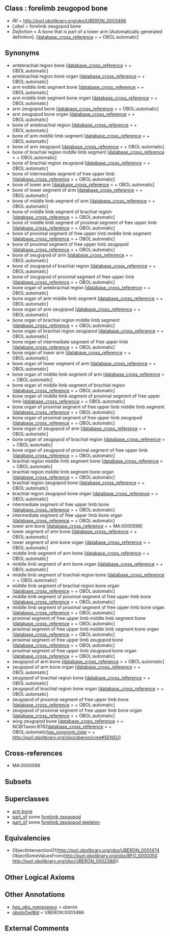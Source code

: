 
## Class : forelimb zeugopod bone

 * *IRI* = http://purl.obolibrary.org/obo/UBERON_0003466
 * *Label* = forelimb zeugopod bone
 * *Definition* = A bone that is part of a lower arm [Automatically generated definition]. [[database_cross_reference](../../ef/oboInOwl#hasDbXref.md) =  + OBOL:automatic]

## Synonyms

 * antebrachial region bone [[database_cross_reference](../../ef/oboInOwl#hasDbXref.md) =  + OBOL:automatic]
 * antebrachial region bone organ [[database_cross_reference](../../ef/oboInOwl#hasDbXref.md) =  + OBOL:automatic]
 * arm middle limb segment bone [[database_cross_reference](../../ef/oboInOwl#hasDbXref.md) =  + OBOL:automatic]
 * arm middle limb segment bone organ [[database_cross_reference](../../ef/oboInOwl#hasDbXref.md) =  + OBOL:automatic]
 * arm zeugopod bone [[database_cross_reference](../../ef/oboInOwl#hasDbXref.md) =  + OBOL:automatic]
 * arm zeugopod bone organ [[database_cross_reference](../../ef/oboInOwl#hasDbXref.md) =  + OBOL:automatic]
 * bone of antebrachial region [[database_cross_reference](../../ef/oboInOwl#hasDbXref.md) =  + OBOL:automatic]
 * bone of arm middle limb segment [[database_cross_reference](../../ef/oboInOwl#hasDbXref.md) =  + OBOL:automatic]
 * bone of arm zeugopod [[database_cross_reference](../../ef/oboInOwl#hasDbXref.md) =  + OBOL:automatic]
 * bone of brachial region middle limb segment [[database_cross_reference](../../ef/oboInOwl#hasDbXref.md) =  + OBOL:automatic]
 * bone of brachial region zeugopod [[database_cross_reference](../../ef/oboInOwl#hasDbXref.md) =  + OBOL:automatic]
 * bone of intermediate segment of free upper limb [[database_cross_reference](../../ef/oboInOwl#hasDbXref.md) =  + OBOL:automatic]
 * bone of lower arm [[database_cross_reference](../../ef/oboInOwl#hasDbXref.md) =  + OBOL:automatic]
 * bone of lower segment of arm [[database_cross_reference](../../ef/oboInOwl#hasDbXref.md) =  + OBOL:automatic]
 * bone of middle limb segment of arm [[database_cross_reference](../../ef/oboInOwl#hasDbXref.md) =  + OBOL:automatic]
 * bone of middle limb segment of brachial region [[database_cross_reference](../../ef/oboInOwl#hasDbXref.md) =  + OBOL:automatic]
 * bone of middle limb segment of proximal segment of free upper limb [[database_cross_reference](../../ef/oboInOwl#hasDbXref.md) =  + OBOL:automatic]
 * bone of proximal segment of free upper limb middle limb segment [[database_cross_reference](../../ef/oboInOwl#hasDbXref.md) =  + OBOL:automatic]
 * bone of proximal segment of free upper limb zeugopod [[database_cross_reference](../../ef/oboInOwl#hasDbXref.md) =  + OBOL:automatic]
 * bone of zeugopod of arm [[database_cross_reference](../../ef/oboInOwl#hasDbXref.md) =  + OBOL:automatic]
 * bone of zeugopod of brachial region [[database_cross_reference](../../ef/oboInOwl#hasDbXref.md) =  + OBOL:automatic]
 * bone of zeugopod of proximal segment of free upper limb [[database_cross_reference](../../ef/oboInOwl#hasDbXref.md) =  + OBOL:automatic]
 * bone organ of antebrachial region [[database_cross_reference](../../ef/oboInOwl#hasDbXref.md) =  + OBOL:automatic]
 * bone organ of arm middle limb segment [[database_cross_reference](../../ef/oboInOwl#hasDbXref.md) =  + OBOL:automatic]
 * bone organ of arm zeugopod [[database_cross_reference](../../ef/oboInOwl#hasDbXref.md) =  + OBOL:automatic]
 * bone organ of brachial region middle limb segment [[database_cross_reference](../../ef/oboInOwl#hasDbXref.md) =  + OBOL:automatic]
 * bone organ of brachial region zeugopod [[database_cross_reference](../../ef/oboInOwl#hasDbXref.md) =  + OBOL:automatic]
 * bone organ of intermediate segment of free upper limb [[database_cross_reference](../../ef/oboInOwl#hasDbXref.md) =  + OBOL:automatic]
 * bone organ of lower arm [[database_cross_reference](../../ef/oboInOwl#hasDbXref.md) =  + OBOL:automatic]
 * bone organ of lower segment of arm [[database_cross_reference](../../ef/oboInOwl#hasDbXref.md) =  + OBOL:automatic]
 * bone organ of middle limb segment of arm [[database_cross_reference](../../ef/oboInOwl#hasDbXref.md) =  + OBOL:automatic]
 * bone organ of middle limb segment of brachial region [[database_cross_reference](../../ef/oboInOwl#hasDbXref.md) =  + OBOL:automatic]
 * bone organ of middle limb segment of proximal segment of free upper limb [[database_cross_reference](../../ef/oboInOwl#hasDbXref.md) =  + OBOL:automatic]
 * bone organ of proximal segment of free upper limb middle limb segment [[database_cross_reference](../../ef/oboInOwl#hasDbXref.md) =  + OBOL:automatic]
 * bone organ of proximal segment of free upper limb zeugopod [[database_cross_reference](../../ef/oboInOwl#hasDbXref.md) =  + OBOL:automatic]
 * bone organ of zeugopod of arm [[database_cross_reference](../../ef/oboInOwl#hasDbXref.md) =  + OBOL:automatic]
 * bone organ of zeugopod of brachial region [[database_cross_reference](../../ef/oboInOwl#hasDbXref.md) =  + OBOL:automatic]
 * bone organ of zeugopod of proximal segment of free upper limb [[database_cross_reference](../../ef/oboInOwl#hasDbXref.md) =  + OBOL:automatic]
 * brachial region middle limb segment bone [[database_cross_reference](../../ef/oboInOwl#hasDbXref.md) =  + OBOL:automatic]
 * brachial region middle limb segment bone organ [[database_cross_reference](../../ef/oboInOwl#hasDbXref.md) =  + OBOL:automatic]
 * brachial region zeugopod bone [[database_cross_reference](../../ef/oboInOwl#hasDbXref.md) =  + OBOL:automatic]
 * brachial region zeugopod bone organ [[database_cross_reference](../../ef/oboInOwl#hasDbXref.md) =  + OBOL:automatic]
 * intermediate segment of free upper limb bone [[database_cross_reference](../../ef/oboInOwl#hasDbXref.md) =  + OBOL:automatic]
 * intermediate segment of free upper limb bone organ [[database_cross_reference](../../ef/oboInOwl#hasDbXref.md) =  + OBOL:automatic]
 * lower arm bone [[database_cross_reference](../../ef/oboInOwl#hasDbXref.md) =  + MA:0000598]
 * lower segment of arm bone [[database_cross_reference](../../ef/oboInOwl#hasDbXref.md) =  + OBOL:automatic]
 * lower segment of arm bone organ [[database_cross_reference](../../ef/oboInOwl#hasDbXref.md) =  + OBOL:automatic]
 * middle limb segment of arm bone [[database_cross_reference](../../ef/oboInOwl#hasDbXref.md) =  + OBOL:automatic]
 * middle limb segment of arm bone organ [[database_cross_reference](../../ef/oboInOwl#hasDbXref.md) =  + OBOL:automatic]
 * middle limb segment of brachial region bone [[database_cross_reference](../../ef/oboInOwl#hasDbXref.md) =  + OBOL:automatic]
 * middle limb segment of brachial region bone organ [[database_cross_reference](../../ef/oboInOwl#hasDbXref.md) =  + OBOL:automatic]
 * middle limb segment of proximal segment of free upper limb bone [[database_cross_reference](../../ef/oboInOwl#hasDbXref.md) =  + OBOL:automatic]
 * middle limb segment of proximal segment of free upper limb bone organ [[database_cross_reference](../../ef/oboInOwl#hasDbXref.md) =  + OBOL:automatic]
 * proximal segment of free upper limb middle limb segment bone [[database_cross_reference](../../ef/oboInOwl#hasDbXref.md) =  + OBOL:automatic]
 * proximal segment of free upper limb middle limb segment bone organ [[database_cross_reference](../../ef/oboInOwl#hasDbXref.md) =  + OBOL:automatic]
 * proximal segment of free upper limb zeugopod bone [[database_cross_reference](../../ef/oboInOwl#hasDbXref.md) =  + OBOL:automatic]
 * proximal segment of free upper limb zeugopod bone organ [[database_cross_reference](../../ef/oboInOwl#hasDbXref.md) =  + OBOL:automatic]
 * zeugopod of arm bone [[database_cross_reference](../../ef/oboInOwl#hasDbXref.md) =  + OBOL:automatic]
 * zeugopod of arm bone organ [[database_cross_reference](../../ef/oboInOwl#hasDbXref.md) =  + OBOL:automatic]
 * zeugopod of brachial region bone [[database_cross_reference](../../ef/oboInOwl#hasDbXref.md) =  + OBOL:automatic]
 * zeugopod of brachial region bone organ [[database_cross_reference](../../ef/oboInOwl#hasDbXref.md) =  + OBOL:automatic]
 * zeugopod of proximal segment of free upper limb bone [[database_cross_reference](../../ef/oboInOwl#hasDbXref.md) =  + OBOL:automatic]
 * zeugopod of proximal segment of free upper limb bone organ [[database_cross_reference](../../ef/oboInOwl#hasDbXref.md) =  + OBOL:automatic]
 * wing zeugopod bone [[database_cross_reference](../../ef/oboInOwl#hasDbXref.md) =  + NCBITaxon:8782[database_cross_reference](../../ef/oboInOwl#hasDbXref.md) =  + OBOL:automatic[has_synonym_type](../../pe/oboInOwl#hasSynonymType.md) =  + http://purl.obolibrary.org/obo/uberon/core#SENSU]

## Cross-references

 * MA:0000598

## Subsets


## Superclasses

 * [arm bone](../../UBERON/60/UBERON_0003460.md)
 * [part_of](../../BFO/50/BFO_0000050.md) some [forelimb zeugopod](../../UBERON/86/UBERON_0002386.md)
 * [part_of](../../BFO/50/BFO_0000050.md) some [forelimb zeugopod skeleton](../../UBERON/03/UBERON_0010703.md)

## Equivalencies

 * ObjectIntersectionOf(<http://purl.obolibrary.org/obo/UBERON_0001474> ObjectSomeValuesFrom(<http://purl.obolibrary.org/obo/BFO_0000050> <http://purl.obolibrary.org/obo/UBERON_0002386>))

## Other Logical Axioms


## Other Annotations

 * *[has_obo_namespace](../../ce/oboInOwl#hasOBONamespace.md)* = uberon
 * *[oboInOwl#id](../../id/oboInOwl#id.md)* = UBERON:0003466

## External Comments


